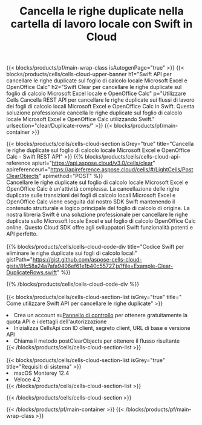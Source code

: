 ﻿---
title:  Cancella le righe duplicate nella cartella di lavoro locale con Swift in Cloud
description:  API e SDK cloud per eliminare le righe duplicate su Microsoft Excel e OpenOffice Calc con Swift. Cancella le righe duplicate sui fogli di calcolo locali tramite Cells Cloud API SDK per Swift
url: /it/swift/clear/duplicate-rows/
---
{{< blocks/products/pf/main-wrap-class isAutogenPage="true" >}}
{{< blocks/products/cells/cells-cloud-upper-banner h1="Swift API per cancellare le righe duplicate sul foglio di calcolo locale Microsoft Excel e OpenOffice Calc" h2="Swift Clear per cancellare le righe duplicate sul foglio di calcolo Microsoft Excel locale e OpenOffice Calc" p="Utilizzare Cells Cancella REST API per cancellare le righe duplicate sui flussi di lavoro dei fogli di calcolo locali Microsoft Excel e OpenOffice Calc in Swift. Questa soluzione professionale cancella le righe duplicate sul foglio di calcolo locale Microsoft Excel e OpenOffice Calc utilizzando Swift." urlsection="clear/Duplicate-rows/" >}}
{{< blocks/products/pf/main-container >}}

{{< blocks/products/cells/cells-cloud-section isGrey="true" title="Cancella le righe duplicate sul foglio di calcolo locale Microsoft Excel e OpenOffice Calc - Swift REST API" >}}
{{% blocks/products/cells/cells-cloud-api-reference apiurl="https://api.aspose.cloud/v3.0/cells/clear" apireferenceurl="https://apireference.aspose.cloud/cells/#/LightCells/PostClearObjects" apimethod="POST" %}}
<br/>
Cancellare le righe duplicate sul foglio di calcolo locale Microsoft Excel e OpenOffice Calc è un'attività complessa. La cancellazione delle righe duplicate sulle transizioni dei fogli di calcolo locali Microsoft Excel e OpenOffice Calc viene eseguita dal nostro SDK Swift mantenendo il contenuto strutturale e logico principale del foglio di calcolo di origine. La nostra libreria Swift è una soluzione professionale per cancellare le righe duplicate sullo Microsoft locale Excel e sul foglio di calcolo OpenOffice Calc online. Questo Cloud SDK offre agli sviluppatori Swift funzionalità potenti e API perfetto.
<br/>
<br/>
{{% blocks/products/cells/cells-cloud-code-div title="Codice Swift per eliminare le righe duplicate sui fogli di calcolo locali" gistPath="https://gist.github.com/aspose-cells-cloud-gists/8fc58a24a7afa9406ef61e1b40c55727.js?file=Example-Clear-DuplicateRows.swift" %}}
  
{{% /blocks/products/cells/cells-cloud-code-div %}}
<br/>
<br/>
{{< blocks/products/cells/cells-cloud-section-list isGrey="true" title=" Come utilizzare Swift API per cancellare le righe duplicate" >}}
<li> Crea un account su<a href="https://dashboard.aspose.cloud/">Pannello di controllo</a> per ottenere gratuitamente la quota API e i dettagli dell'autorizzazione</li>
<li>Inizializza CellsApi con ID client, segreto client, URL di base e versione API</li>
<li>Chiama il metodo postClearObjects per ottenere il flusso risultante</li>
{{< /blocks/products/cells/cells-cloud-section-list >}}
<br/>
<br/>
{{< blocks/products/cells/cells-cloud-section-list isGrey="true" title="Requisiti di sistema" >}}
<li>macOS Monterey 12.4</li>
<li>Veloce 4.2</li>
{{< /blocks/products/cells/cells-cloud-section-list >}}

{{< /blocks/products/cells/cells-cloud-section >}}

{{< /blocks/products/pf/main-container >}}
{{< /blocks/products/pf/main-wrap-class >}}
